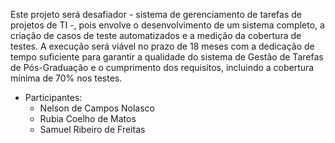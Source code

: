 Este projeto será desafiador - sistema de gerenciamento de tarefas de projetos de TI -, pois envolve o desenvolvimento de um sistema completo, a criação de casos de teste automatizados e a medição da cobertura de testes. A execução será viável no prazo de 18 meses com a dedicação de tempo suficiente para garantir a qualidade do sistema de Gestão de Tarefas de Pós-Graduação e o cumprimento dos requisitos, incluindo a cobertura mínima de 70% nos testes.

- Participantes:
    - Nelson de Campos Nolasco
    - Rubia Coelho de Matos
    - Samuel Ribeiro de Freitas
